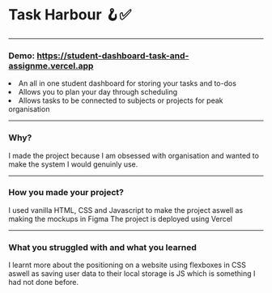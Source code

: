 # Task Harbour 🪝✅
---

### Demo: https://student-dashboard-task-and-assignme.vercel.app
  <li>An all in one student dashboard for storing your tasks and to-dos</li>
  <li>Allows you to plan your day through scheduling</li>
  <li>Allows tasks to be connected to subjects or projects for peak organisation</li>
  
---

### Why?
I made the project because I am obsessed with organisation and wanted to make the system I would genuinly use. 

---

### How you made your project?
I used vanilla HTML, CSS and Javascript to make the project aswell as making the mockups in Figma
The project is deployed using Vercel

---

### What you struggled with and what you learned
I learnt more about the positioning on a website using flexboxes in CSS aswell as saving user data to their local storage is JS which is something I had not done before.
